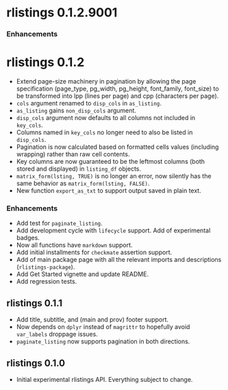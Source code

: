 # rlistings 0.1.2.9001
  
  ### Enhancements

# rlistings 0.1.2
 * Extend page-size machinery in pagination by allowing the page specification (page_type, pg_width,
   pg_height, font_family, font_size) to be transformed into lpp (lines per page) and cpp (characters per page).
 * `cols` argument renamed to `disp_cols` in `as_listing`.
 * `as_listing` gains `non_disp_cols` argument.
 * `disp_cols` argument now defaults to all columns not included in `key_cols`.
 * Columns named in `key_cols` no longer need to also be listed in `disp_cols`.
 * Pagination is now calculated based on formatted cells values (including wrapping) rather than raw cell contents.
 * Key columns are now guaranteed to be the leftmost columns (both stored and displayed) in `listing_df` objects.
 * `matrix_form(lsting, TRUE)` is no longer an error, now silently has the same 
    behavior as `matrix_form(lsting, FALSE)`.
 * New function `export_as_txt` to support output saved in plain text.

### Enhancements
 * Add test for `paginate_listing`.
 * Add development cycle with `lifecycle` support. Add of experimental badges.
 * Now all functions have `markdown` support.
 * Add initial installments for `checkmate` assertion support.
 * Add of main package page with all the relevant imports and descriptions (`rlistings-package`).
 * Add Get Started vignette and update README.
 * Add regression tests.

## rlistings 0.1.1
 * Add title, subtitle, and (main and prov) footer support.
 * Now depends on `dplyr` instead of `magrittr` to hopefully avoid `var_labels` droppage issues.
 * `paginate_listing` now supports pagination in both directions.

## rlistings 0.1.0
 * Initial experimental rlistings API. Everything subject to change.
